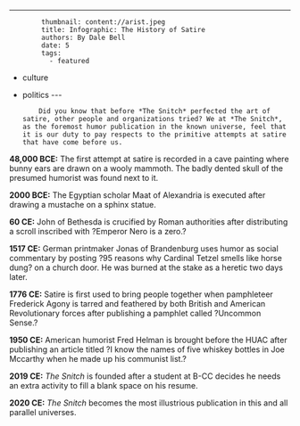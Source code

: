 ---
			thumbnail: content://arist.jpeg
			title: Infographic: The History of Satire
			authors: By Dale Bell
			date: 5
			tags:
			  - featured
  - culture
  - politics
			---
			
			Did you know that before *The Snitch* perfected the art of satire, other people and organizations tried? We at *The Snitch*, as the foremost humor publication in the known universe, feel that it is our duty to pay respects to the primitive attempts at satire that have come before us. 

**48,000 BCE:** 
The first attempt at satire is recorded in a cave painting where bunny ears are drawn on a wooly mammoth. The badly dented skull of the presumed humorist was found next to it.

**2000 BCE:** 
The Egyptian scholar Maat of Alexandria is executed after drawing a mustache on a sphinx statue.

**60 CE:**
John of Bethesda is crucified by Roman authorities after distributing a scroll inscribed with ?Emperor Nero is a zero.?

**1517 CE:**
German printmaker Jonas of Brandenburg uses humor as social commentary by posting ?95 reasons why Cardinal Tetzel smells like horse dung? on a church door. He was burned at the stake as a heretic two days later.

**1776 CE:** 
Satire is first used to bring people together when pamphleteer Frederick Agony is tarred and feathered by both British and American Revolutionary forces after publishing a pamphlet called ?Uncommon Sense.?

**1950 CE:**
American humorist Fred Helman is brought before the HUAC after publishing an article titled ?I know the names of five whiskey bottles in Joe Mccarthy when he made up his communist list.?

**2019 CE:**
*The Snitch* is founded after a student at B-CC decides he needs an extra activity to fill a blank space on his resume.

**2020 CE:**
*The Snitch* becomes the most illustrious publication in this and all parallel universes.



